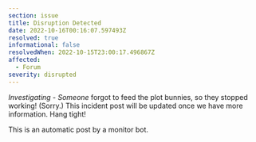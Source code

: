 ```yaml
---
section: issue
title: Disruption Detected
date: 2022-10-16T00:16:07.597493Z
resolved: true
informational: false
resolvedWhen: 2022-10-15T23:00:17.496867Z
affected:
  - Forum
severity: disrupted
---
```

*Investigating* - _Someone_ forgot to feed the plot bunnies, so they stopped working! (Sorry.) This incident post will be updated once we have more information. Hang tight!

This is an automatic post by a monitor bot.
        